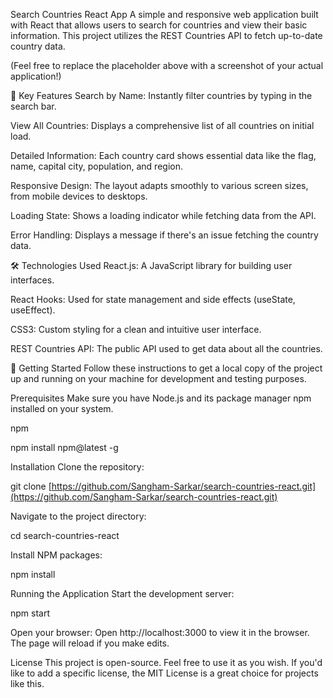 Search Countries React App
A simple and responsive web application built with React that allows users to search for countries and view their basic information. This project utilizes the REST Countries API to fetch up-to-date country data.

(Feel free to replace the placeholder above with a screenshot of your actual application!)

🌟 Key Features
Search by Name: Instantly filter countries by typing in the search bar.

View All Countries: Displays a comprehensive list of all countries on initial load.

Detailed Information: Each country card shows essential data like the flag, name, capital city, population, and region.

Responsive Design: The layout adapts smoothly to various screen sizes, from mobile devices to desktops.

Loading State: Shows a loading indicator while fetching data from the API.

Error Handling: Displays a message if there's an issue fetching the country data.

🛠️ Technologies Used
React.js: A JavaScript library for building user interfaces.

React Hooks: Used for state management and side effects (useState, useEffect).

CSS3: Custom styling for a clean and intuitive user interface.

REST Countries API: The public API used to get data about all the countries.

🚀 Getting Started
Follow these instructions to get a local copy of the project up and running on your machine for development and testing purposes.

Prerequisites
Make sure you have Node.js and its package manager npm installed on your system.

npm

npm install npm@latest -g

Installation
Clone the repository:

git clone [https://github.com/Sangham-Sarkar/search-countries-react.git](https://github.com/Sangham-Sarkar/search-countries-react.git)

Navigate to the project directory:

cd search-countries-react

Install NPM packages:

npm install

Running the Application
Start the development server:

npm start

Open your browser:
Open http://localhost:3000 to view it in the browser. The page will reload if you make edits.

License
This project is open-source. Feel free to use it as you wish. If you'd like to add a specific license, the MIT License is a great choice for projects like this.

